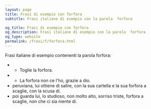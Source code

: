 ```yaml
---
layout: page
title: Frasi di esempio con forfora 
subtitle: Frasi italiane di esempio con la parola  forfora

og_title: Frasi di esempio con forfora 
og_description: Frasi italiane di esempio con la parola  forfora
og_type: website
permalink: /frasi/f/forfora.html
---
```


Frasi italiane di esempio contenenti la parola forfora:


- - Toglie la forfora.
- - La forfora non ce l'ho, grazie a dio.
- peruviana, lui ottiene di salire, con la sua cartella e la sua forfora a scaglie, con la scusa di.
- poi guarda lui, lo studioso, non molto alto, sorriso triste, forfora a scaglie, non che ci sia niente di.
